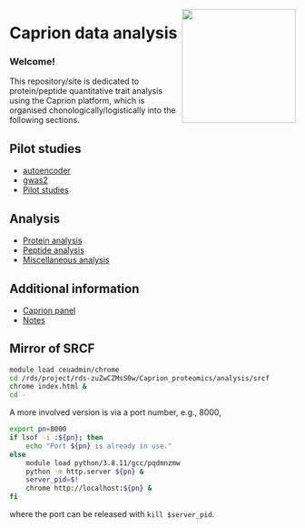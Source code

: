 <a href="https://jinghuazhao.github.io/Caprion/"><img src="https://jinghuazhao.github.io/Caprion/qrcode.png" height=200 width=200 align="right"></img></a>
# Caprion data analysis

### Welcome!

This repository/site is dedicated to protein/peptide quantitative trait analysis using the Caprion platform, which is organised chonologically/logistically into the following sections.

## Pilot studies

- [autoencoder](pilot/autoencoder)
- [gwas2](pilot/gwas2)
- [Pilot studies](pilot/)

## Analysis

- [Protein analysis](progs/)
- [Peptide analysis](peptide_progs)
- [Miscellaneous analysis](misc/)

## Additional information

- [Caprion panel](https://jinghuazhao.github.io/pQTLdata/reference/caprion.html)
- [Notes](https://jinghuazhao.github.io/Caprion/Notes/)

## Mirror of SRCF

```bash
module load ceuadmin/chrome
cd /rds/project/rds-zuZwCZMsS0w/Caprion_proteomics/analysis/srcf
chrome index.html &
cd -
```

A more involved version is via a port number, e.g., 8000,

```bash
export pn=8000
if lsof -i :${pn}; then
    echo "Port ${pn} is already in use."
else
    module load python/3.8.11/gcc/pqdmnzmw
    python -m http.server ${pn} &
    server_pid=$!
    chrome http://localhost:${pn} &
fi
```

where the port can be released with `kill $server_pid`.
